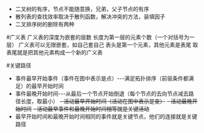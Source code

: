 * 二叉树的有序，节点不能随意换，兄弟，父子节点的有序
* 散列表的查找效率取决于散列函数，解决冲突的方法，装填因子
* 二叉排序树的删除有两种

#广义表
广义表的深度为嵌套的层数
长度为第一层的元素个数（一个对括号为一层）
广义表可以无限嵌套，如自己套自己
表头是第一个元素，其他元素是表尾
取表尾就是把其他元素构成一个新的广义表

#关键路径
-   事件最早开始事件（事件在图中表示是点）---满足拓扑排序（前驱条件都满足）的最早开始时间
-   事件最晚开始时间---从最后一个节点开始倒退（每个节点的去向节点减去路径长度，取最小）
~~-   活动最早开始时间（活动在图中表示是变）~~
~~-   活动最晚开始时间~~
~~-   活动最早事件和最晚开始时间相等就是关键活动~~
-   最早开始时间和最晚开始时间相同的事件就是关键节点，他们的连接就是关键路径

